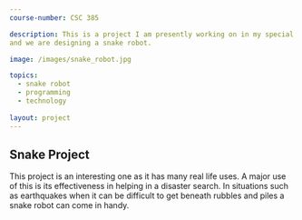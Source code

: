 ```yaml
---
course-number: CSC 385

description: This is a project I am presently working on in my special topics class, 
and we are designing a snake robot.

image: /images/snake_robot.jpg

topics:
  - snake robot
  - programming
  - technology
  
layout: project 
---
```


## Snake Project
This project is an interesting one as it has many real life uses.
A major use of this is its effectiveness in helping in a disaster search.
In situations such as earthquakes when it can be difficult to get beneath rubbles 
and piles a snake robot can come in handy.

